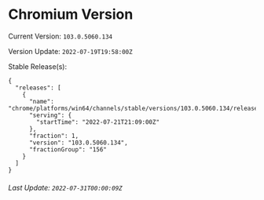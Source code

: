 # Chromium Version

Current Version: `103.0.5060.134`

Version Update: `2022-07-19T19:58:00Z`

Stable Release(s):
```
{
  "releases": [
    {
      "name": "chrome/platforms/win64/channels/stable/versions/103.0.5060.134/releases/1658437740",
      "serving": {
        "startTime": "2022-07-21T21:09:00Z"
      },
      "fraction": 1,
      "version": "103.0.5060.134",
      "fractionGroup": "156"
    }
  ]
}
```

###### Last Update: `2022-07-31T00:00:09Z`
